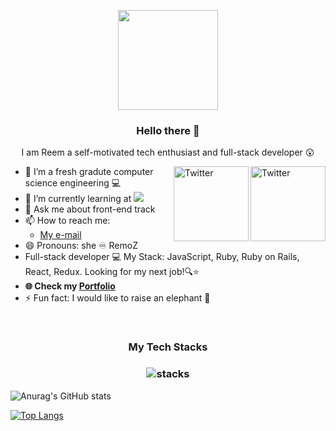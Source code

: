 <p align="center"> <img src="https://octodex.github.com/images/daftpunktocat-thomas.gif" height="160px" width="160px">

  
  
<h3 align="center"> Hello there 👋 </h3> 
    
 <p align="center" > I am Reem a self-motivated tech enthusiast and full-stack developer 😲 </p>


<!--       [see Readme] (https://reem-lab.github.io/Github-Profile-README/) -->
    


<!-- **Reem-lab/Reem-lab** is a ✨ _special_ ✨ repository because its `README.md` (this file) appears on your GitHub profile. -->

<a href="https://twitter.com/Rem79940127" target="_blank"><img src="https://cdn2.iconfinder.com/data/icons/social-media-2199/64/social_media_isometric_6-twitter-512.png" height="120px" width="120px" alt="Twitter" align="right"></a><a href="https://www.linkedin.com/in/reem-janina-ab74ab21a/" target="_blank"><img src="https://cdn2.iconfinder.com/data/icons/social-media-2199/64/social_media_isometric_14-linkedin-512.png" height="120px" width="120px" alt="Twitter" align="right"></a>

- 🔭 I’m a fresh gradute computer science engineering 💻
- 🌱 I’m currently learning at ![](https://img.shields.io/badge/Microverse-blueviolet)
- 💬 Ask me about front-end track
- 📫 How to reach me: 
    -  [My e-mail](janinareem@gmail.com)
- 😄 Pronouns: she ♾️ RemoZ
- Full-stack developer 💻 My Stack: JavaScript, Ruby, Ruby on Rails, React, Redux. Looking for my next job!🔍⭐
- **🌐 Check my [Portfolio](https://reem-lab.github.io/MyPortfolio/)**
- ⚡ Fun fact: I would like to raise an elephant 🐘
    
    

<br/>
<h3 align="center">
My Tech Stacks
</h3>

<h3 align="center">
<img src="https://raw.githubusercontent.com/akasrai/akasrai/master/assets/stack-hills.png" alt="stacks"/>
</h3>


![Anurag's GitHub stats](https://github-readme-stats.vercel.app/api?username=Reem-lab&show_icons=true&theme=radical)


[![Top Langs](https://github-readme-stats.vercel.app/api/top-langs/?username=Reem-lab)](https://github.com/Reem-lab)

